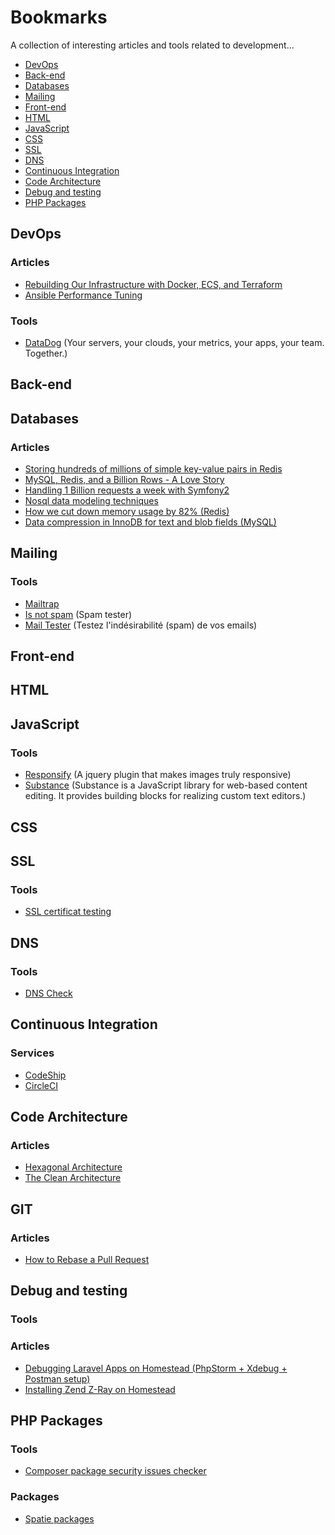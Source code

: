 # Bookmarks

A collection of interesting articles and tools related to development...

- [DevOps](#devops)
- [Back-end](#back-end)
- [Databases](#databases)
- [Mailing](#mailing)
- [Front-end](#front-end)
- [HTML](#html)
- [JavaScript](#javascript)
- [CSS](#css)
- [SSL](#ssl)
- [DNS](#dns)
- [Continuous Integration](#ContinuousIntegration)
- [Code Architecture](#CodeArchitecture)
- [Debug and testing](#Debugandtesting)
- [PHP Packages](#PHPPackages)

## DevOps

### Articles

- [Rebuilding Our Infrastructure with Docker, ECS, and Terraform](https://segment.com/blog/rebuilding-our-infrastructure)
- [Ansible Performance Tuning](http://www.ansible.com/blog/ansible-performance-tuning)

### Tools

- [DataDog](https://www.datadoghq.com) (Your servers, your clouds, your metrics, your apps, your team. Together.)

## Back-end

## Databases

### Articles

- [Storing hundreds of millions of simple key-value pairs in Redis](http://instagram-engineering.tumblr.com/post/12202313862/storing-hundreds-of-millions-of-simple-key-value)
- [MySQL, Redis, and a Billion Rows - A Love Story](http://www.justincarmony.com/blog/2011/05/23/mysql-redis-and-a-billion-rows-a-love-story/)
- [Handling 1 Billion requests a week with Symfony2](http://labs.octivi.com/handling-1-billion-requests-a-week-with-symfony2/)
- [Nosql data modeling techniques](https://highlyscalable.wordpress.com/2012/03/01/nosql-data-modeling-techniques/)
- [How we cut down memory usage by 82% (Redis)](http://labs.octivi.com/how-we-cut-down-memory-usage-by-82/)
- [Data compression in InnoDB for text and blob fields (MySQL)](https://www.percona.com/blog/2012/05/30/data-compression-in-innodb-for-text-and-blob-fields/)

## Mailing

### Tools

- [Mailtrap](https://mailtrap.io/)
- [Is not spam](http://isnotspam.com/) (Spam tester)
- [Mail Tester](http://www.mail-tester.com/) (Testez l'indésirabilité (spam) de vos emails)

## Front-end

## HTML

## JavaScript

### Tools

- [Responsify](http://responsifyjs.space/) (A jquery plugin that makes images truly responsive)
- [Substance](http://substance.io/) (Substance is a JavaScript library for web-based content editing. It provides building blocks for realizing custom text editors.)

## CSS

## SSL

### Tools

- [SSL certificat testing](https://www.ssllabs.com/ssltest/analyze.html)

## DNS

### Tools

- [DNS Check](http://www.dnsinspect.com/)

## Continuous Integration

### Services

- [CodeShip](https://codeship.com/)
- [CircleCI](https://circleci.com/)

## Code Architecture

### Articles

- [Hexagonal Architecture](http://fideloper.com/hexagonal-architecture)
- [The Clean Architecture](https://blog.8thlight.com/uncle-bob/2012/08/13/the-clean-architecture.html)

## GIT

### Articles

- [How to Rebase a Pull Request](https://github.com/edx/edx-platform/wiki/How-to-Rebase-a-Pull-Request)

## Debug and testing

### Tools

### Articles
- [Debugging Laravel Apps on Homestead (PhpStorm + Xdebug + Postman setup)](http://blog.elenakolevska.com/debugging-laravel-on-homestead/)
- [Installing Zend Z-Ray on Homestead](https://laravel-news.com/2015/08/installing-zend-z-ray-on-homestead/)

## PHP Packages

### Tools

- [Composer package security issues checker](https://security.sensiolabs.org/)

### Packages

- [Spatie packages](https://spatie.be/opensource)

